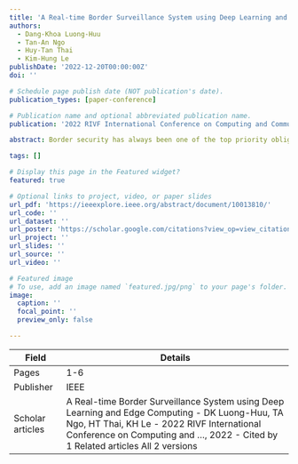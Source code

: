 ```yaml
---
title: 'A Real-time Border Surveillance System using Deep Learning and Edge Computing'
authors:
  - Dang-Khoa Luong-Huu
  - Tan-An Ngo
  - Huy-Tan Thai
  - Kim-Hung Le
publishDate: '2022-12-20T00:00:00Z'
doi: ''

# Schedule page publish date (NOT publication's date).
publication_types: [paper-conference]

# Publication name and optional abbreviated publication name.
publication: '2022 RIVF International Conference on Computing and Communication Technologies (RIVF)'

abstract: Border security has always been one of the top priority obligations and responsibilities in protecting the peace of nations. Most nations have thousands of kilometers of long borders, where illegal activities occur frequently. To ensure safety, robust and timely border surveillance systems are in high demand. However, current border surveillance systems using cloud architecture have faced several problems with high latency, bandwidth consumption, and security risks. In this paper, we introduce a real-time border surveillance system based on edge computing that shifts computation tasks from cloud to edge, resulting in alleviating existing problems. In detail, we produce a lightweight human detection model based on the MobileNet architecture, namely BorderEdge, to operate on resource-constrained devices effectively. Our experiment results on Raspberry Pi 4 show that our system could achieve high accuracy with …

tags: []

# Display this page in the Featured widget?
featured: true

# Optional links to project, video, or paper slides
url_pdf: 'https://ieeexplore.ieee.org/abstract/document/10013810/'
url_code: ''
url_dataset: ''
url_poster: 'https://scholar.google.com/citations?view_op=view_citation&hl=en&user=6bDvWw0AAAAJ&pagesize=100&citation_for_view=6bDvWw0AAAAJ:hC7cP41nSMkC'
url_project: ''
url_slides: ''
url_source: ''
url_video: ''

# Featured image
# To use, add an image named `featured.jpg/png` to your page's folder.
image:
  caption: ''
  focal_point: ''
  preview_only: false

---
```


|Field|Details|
|-----|-------|
|Pages|1-6|
|Publisher|IEEE|
|Scholar articles|A Real-time Border Surveillance System using Deep Learning and Edge Computing - DK Luong-Huu, TA Ngo, HT Thai, KH Le - 2022 RIVF International Conference on Computing and …, 2022 - Cited by 1 Related articles All 2 versions|
